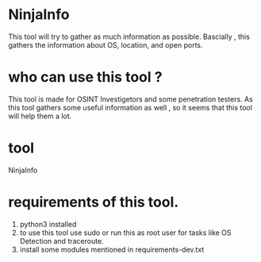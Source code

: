 # NinjaInfo
This tool will try to gather as much information as possible. Bascially , this gathers the information about OS, location, and open ports.

# who can use this tool ?
This tool is made for OSINT Investigetors and some penetration testers. As this tool gathers some useful information as well , so it seems that this 
tool will help them a lot.

# tool
NinjaInfo

# requirements of this tool.
1. python3 installed
2. to use this tool use sudo or run this as root user for tasks like OS Detection and traceroute.
3. install some modules mentioned in requirements-dev.txt
